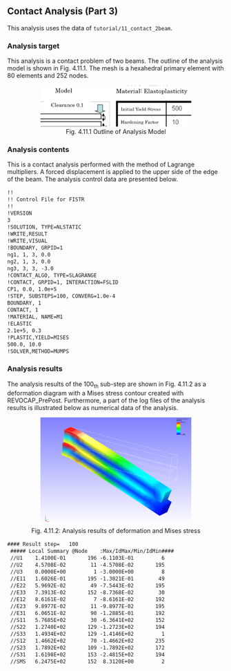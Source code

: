 ## Contact Analysis (Part 3)

This analysis uses the data of `tutorial/11_contact_2beam`.

### Analysis target

This analysis is a contact problem of two beams. The outline of the analysis model is shown in Fig. 4.11.1. The mesh is a hexahedral primary element with 80 elements and 252 nodes.

<div style="text-align: center;">
<img src="./media/tutorial11_01.png" width="350px"><br>
Fig. 4.11.1 Outline of Analysis Model
</div>

### Analysis contents

This is a contact analysis performed with the method of Lagrange multipliers. A forced displacement is applied to the upper side of the edge of the beam. The analysis control data are presented below.

```
!!
!! Control File for FISTR
!!
!VERSION
3
!SOLUTION, TYPE=NLSTATIC
!WRITE,RESULT
!WRITE,VISUAL
!BOUNDARY, GRPID=1
ng1, 1, 3, 0.0
ng2, 1, 3, 0.0
ng3, 3, 3, -3.0
!CONTACT_ALGO, TYPE=SLAGRANGE
!CONTACT, GRPID=1, INTERACTION=FSLID
CP1, 0.0, 1.0e+5
!STEP, SUBSTEPS=100, CONVERG=1.0e-4
BOUNDARY, 1
CONTACT, 1
!MATERIAL, NAME=M1
!ELASTIC
2.1e+5, 0.3
!PLASTIC,YIELD=MISES
500.0, 10.0
!SOLVER,METHOD=MUMPS
```

### Analysis results

The analysis results of the 100<sub>th</sub> sub-step are shown in Fig. 4.11.2 as a deformation diagram with a Mises stress contour created with REVOCAP\_PrePost. Furthermore, a part of the log files of the analysis results is illustrated below as numerical data of the analysis.

<div style="text-align: center;">
<img src="./media/tutorial11_02.png" width="350px"><br>
Fig. 4.11.2: Analysis results of deformation and Mises stress
</div>

```
#### Result step=   100
 ##### Local Summary @Node    :Max/IdMax/Min/IdMin####
 //U1    1.4100E-01       196 -6.1103E-01         6
 //U2    4.5708E-02        11 -4.5708E-02       195
 //U3    0.0000E+00         1 -3.0000E+00         8
 //E11   1.6026E-01       195 -1.3021E-01        49
 //E22   5.9692E-02        49 -7.5443E-02       195
 //E33   7.3913E-02       152 -8.7368E-02        30
 //E12   8.6161E-02         7 -8.6161E-02       192
 //E23   9.8977E-02        11 -9.8977E-02       195
 //E31   6.0651E-02        90 -1.2885E-01       192
 //S11   5.7685E+02        30 -6.3641E+02       152
 //S22   1.2740E+02       129 -1.2723E+02       194
 //S33   1.4934E+02       129 -1.4146E+02         1
 //S12   1.4662E+02        70 -1.4662E+02       235
 //S23   1.7892E+02       109 -1.7892E+02       172
 //S31   1.6198E+02       153 -2.4815E+02       194
 //SMS   6.2475E+02       152  8.3120E+00         2
```
